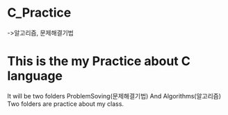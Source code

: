 # C_Practice
->알고리즘, 문제해결기법
# This is the my Practice about C language

It will be two folders ProblemSoving(문제해결기법) And Algorithms(알고리즘)
Two folders are practice about my class.
